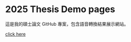 # 2025 Thesis Demo pages

這是我的碩士論文 GitHub 專案，包含語音轉換結果展示網站。

[click here](https://peterbear0909.github.io/2025_Thesis_demo/)